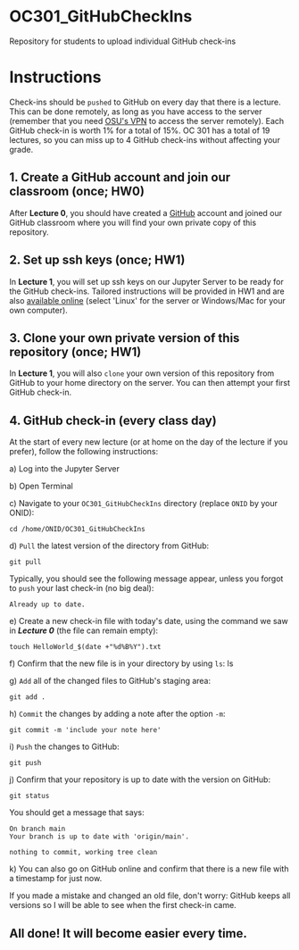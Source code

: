 # OC301_GitHubCheckIns
Repository for students to upload individual GitHub check-ins

# Instructions
Check-ins should be `pushed` to GitHub on every day that there is a lecture. This can be done remotely, as long as you have access to the server (remember that you need [OSU's VPN](https://uit.oregonstate.edu/vpn) to access the server remotely). Each GitHub check-in is worth 1\% for a total of 15\%. OC 301 has a total of 19 lectures, so you can miss up to 4 GitHub check-ins without affecting your grade.

## 1. Create a GitHub account and join our classroom (once; HW0)
After **Lecture 0**, you should have created a [GitHub](https://github.com/) account and joined our GitHub classroom where you will find your own private copy of this repository. 

## 2. Set up ssh keys (once; HW1)
In **Lecture 1**, you will set up ssh keys on our Jupyter Server to be ready for the GitHub check-ins. Tailored instructions will be provided in HW1 and are also [available online](https://docs.github.com/en/authentication/connecting-to-github-with-ssh/generating-a-new-ssh-key-and-adding-it-to-the-ssh-agent) (select 'Linux' for the server or Windows/Mac for your own computer).

## 3. Clone your own private version of this repository (once; HW1)
In **Lecture 1**, you will also `clone` your own version of this repository from GitHub to your home directory on the server. You can then attempt your first GitHub check-in.

## 4. GitHub check-in (every class day)
At the start of every new lecture (or at home on the day of the lecture if you prefer), follow the following instructions:

a) Log into the Jupyter Server

b) Open Terminal

c) Navigate to your `OC301_GitHubCheckIns` directory (replace `ONID` by your ONID):

    cd /home/ONID/OC301_GitHubCheckIns

d) `Pull` the latest version of the directory from GitHub:

    git pull

Typically, you should see the following message appear, unless you forgot to `push` your last check-in (no big deal):

    Already up to date.

e) Create a new check-in file with today's date, using the command we saw in ***Lecture 0*** (the file can remain empty):

    touch HelloWorld_$(date +"%d%B%Y").txt

f) Confirm that the new file is in your directory by using `ls`:
    ls

g) `Add` all of the changed files to GitHub's staging area:

    git add .

h) `Commit` the changes by adding a note after the option `-m`:

    git commit -m 'include your note here'

i) `Push` the changes to GitHub:

    git push

j) Confirm that your repository is up to date with the version on GitHub:

    git status

You should get a message that says:

    On branch main
    Your branch is up to date with 'origin/main'.

    nothing to commit, working tree clean

k) You can also go on GitHub online and confirm that there is a new file with a timestamp for just now.

If you made a mistake and changed an old file, don't worry: GitHub keeps all versions so I will be able to see when the first check-in came.

## All done! It will become easier every time.